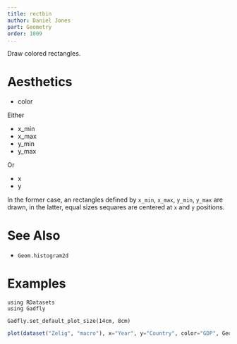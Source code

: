 ```yaml
---
title: rectbin
author: Daniel Jones
part: Geometry
order: 1009
...
```


Draw colored rectangles.

# Aesthetics
  * color

Either

  * x_min
  * x_max
  * y_min
  * y_max

Or

  * x
  * y

In the former case, an rectangles defined by `x_min`, `x_max`, `y_min`, `y_max`
are drawn, in the latter, equal sizes sequares are centered at `x` and `y`
positions.

# See Also

  * `Geom.histogram2d`

# Examples

```{.julia hide="true" results="none"}
using RDatasets
using Gadfly

Gadfly.set_default_plot_size(14cm, 8cm)
```


```julia
plot(dataset("Zelig", "macro"), x="Year", y="Country", color="GDP", Geom.rectbin)
```

